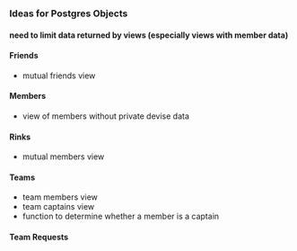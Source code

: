 ### Ideas for Postgres Objects
#### need to limit data returned by views (especially views with member data)


#### Friends
* mutual friends view

#### Members
* view of members without private devise data

#### Rinks
* mutual members view

#### Teams
* team members view
* team captains view
* function to determine whether a member is a captain

#### Team Requests